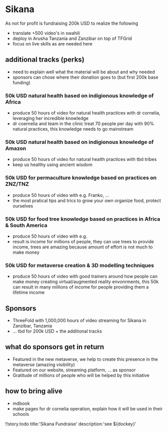 

# Sikana

As not for profit is fundraising 200k USD to realize the following

- translate +500 video's in swahili 
- deploy in Arusha Tanzania and Zanzibar on top of TFGrid
- focus on live skills as are needed here


## additional tracks (perks)

- need to explain well what the material will be about and why needed
- sponsors can chose where their donation goes to (but first 200k base funding)

### 50k USD natural health based on indigionous knowledge of Africa 

- produce 50 hours of video for natural health practices with dr cornelia, leveraging her incredible knowledge
- dr coernelia and team in the clinic treat 70 people per day with 90% natural practices, this knowledge needs to go mainstream

### 50k USD natural health based on indigionous knowledge of Amazon

- produce 50 hours of video for natural health practices with tbd tribes
- keep us healthy using ancient wisdom

### 50k USD for permaculture knowledge based on practices on ZNZ/TNZ 

- produce 50 hours of video with e.g. Franko, ... 
- the most pratical tips and trics to grow your own organize food, protect ourselves


### 50k USD for food tree knowledge based on practices in Africa & South America

- produce 50 hours of video with e.g. 
- result is income for millions of people, they can use trees to provide income, trees are amazing because amount of effort is not much to make money

### 50k USD for metaverse creation & 3D modelling techniques

- produce 50 hours of video with good trainers around how people can make money creating virtual/augmented reality envonrments, this 50k can result in many millions of income for people providing them a lifetime income



## Sponsors

- ThreeFold with 1,000,000 hours of video streaming for Sikana in Zanzibar, Tanzania
- ... tbd for 200k USD + the additional tracks

## what do sponsors get in return

- Featured in the new metaverse, we help to create this presence in the metaverse (amazing visibility)
- Featured on our website, streaming platform, ... as sponsor
- Gratitude of millions of people who will be helped by this initiative

## how to bring alive

- mdbook
- make pages for dr cornelia operation, explain how it will be used in their schools

!!story.todo title:'Sikana Fundraise' description:'see ${dockey}'